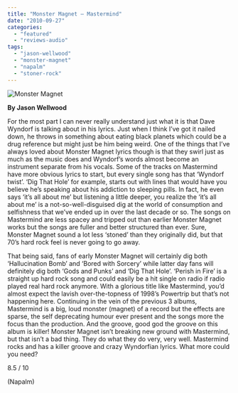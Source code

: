 ```yaml
---
title: "Monster Magnet – Mastermind"
date: "2010-09-27"
categories: 
  - "featured"
  - "reviews-audio"
tags: 
  - "jason-wellwood"
  - "monster-magnet"
  - "napalm"
  - "stoner-rock"
---
```


![](http://www.hellbound.ca/wp-content/uploads/2010/09/monster-magnet.jpg "Monster Magnet")

**By Jason Wellwood**

For the most part I can never really understand just what it is that Dave Wyndorf is talking about in his lyrics. Just when I think I’ve got it nailed down, he throws in something about eating black planets which could be a drug reference but might just be him being weird. One of the things that I’ve always loved about Monster Magnet lyrics though is that they swirl just as much as the music does and Wyndorf’s words almost become an instrument separate from his vocals. Some of the tracks on Mastermind have more obvious lyrics to start, but every single song has that ‘Wyndorf twist’. ‘Dig That Hole’ for example, starts out with lines that would have you believe he’s speaking about his addiction to sleeping pills. In fact, he even says ‘it’s all about me’ but listening a little deeper, you realize the ‘it’s all about me’ is a not-so-well-disguised dig at the world of consumption and selfishness that we’ve ended up in over the last decade or so. The songs on Mastermind are less spacey and tripped out than earlier Monster Magnet works but the songs are fuller and better structured than ever. Sure, Monster Magnet sound a lot less ‘stoned’ than they originally did, but that 70’s hard rock feel is never going to go away.

That being said, fans of early Monster Magnet will certainly dig both ‘Hallucination Bomb’ and ‘Bored with Sorcery’ while latter day fans will definitely dig both ‘Gods and Punks’ and ‘Dig That Hole’. ‘Perish in Fire’ is a straight up hard rock song and could easily be a hit single on radio if radio played real hard rock anymore. With a glorious title like Mastermind, you’d almost expect the lavish over-the-topness of 1998’s Powertrip but that’s not happening here. Continuing in the vein of the previous 3 albums, Mastermind is a big, loud monster (magnet) of a record but the effects are sparse, the self deprecating humour ever present and the songs more the focus than the production. And the groove, good god the groove on this album is killer! Monster Magnet isn’t breaking new ground with Mastermind, but that isn’t a bad thing. They do what they do very, very well. Mastermind rocks and has a killer groove and crazy Wyndorfian lyrics. What more could you need?

8.5 / 10

(Napalm)
